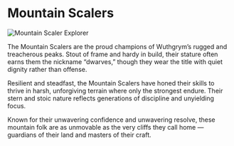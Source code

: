 # Mountain Scalers

![Mountain Scaler Explorer](/images/mountain_scaler_explorer.jpg)

The Mountain Scalers are the proud champions of Wuthgrym’s rugged and treacherous peaks. Stout of frame and hardy in build, their stature often earns them the nickname “dwarves,” though they wear the title with quiet dignity rather than offense.

Resilient and steadfast, the Mountain Scalers have honed their skills to thrive in harsh, unforgiving terrain where only the strongest endure. Their stern and stoic nature reflects generations of discipline and unyielding focus.

Known for their unwavering confidence and unwavering resolve, these mountain folk are as unmovable as the very cliffs they call home — guardians of their land and masters of their craft.